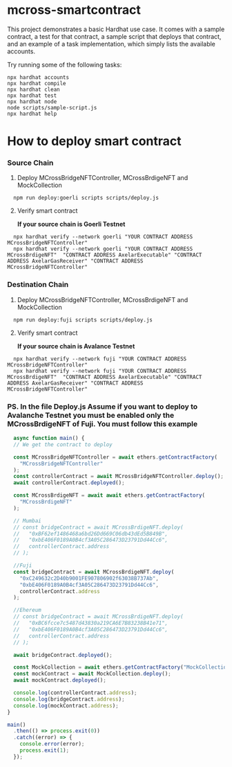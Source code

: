 # mcross-smartcontract

This project demonstrates a basic Hardhat use case. It comes with a sample contract, a test for that contract, a sample script that deploys that contract, and an example of a task implementation, which simply lists the available accounts.

Try running some of the following tasks:

```shell
npx hardhat accounts
npx hardhat compile
npx hardhat clean
npx hardhat test
npx hardhat node
node scripts/sample-script.js
npx hardhat help
```

# How to deploy smart contract
### Source Chain

1. Deploy MCrossBridgeNFTController, MCrossBrdigeNFT and MockCollection

```shell
  npm run deploy:goerli scripts scripts/deploy.js
```

2. Verify smart contract 

   **If your source chain is Goerli Testnet**

```shell
  npx hardhat verify --network goerli "YOUR CONTRACT ADDRESS MCrossBridgeNFTController"
  npx hardhat verify --network goerli "YOUR CONTRACT ADDRESS MCrossBrdigeNFT"  "CONTRACT ADDRESS AxelarExecutable" "CONTRACT ADDRESS AxelarGasReceiver" "CONTRACT ADDRESS MCrossBridgeNFTController"
```

### Destination Chain

1. Deploy MCrossBridgeNFTController, MCrossBrdigeNFT and MockCollection

```shell
  npm run deploy:fuji scripts scripts/deploy.js
```

2. Verify smart contract 

   **If your source chain is Avalance Testnet**

```shell
  npx hardhat verify --network fuji "YOUR CONTRACT ADDRESS MCrossBridgeNFTController"
  npx hardhat verify --network fuji "YOUR CONTRACT ADDRESS MCrossBrdigeNFT"  "CONTRACT ADDRESS AxelarExecutable" "CONTRACT ADDRESS AxelarGasReceiver" "CONTRACT ADDRESS MCrossBridgeNFTController"
```
### PS. In the file Deploy.js Assume if you want to deploy to Avalanche Testnet you must be enabled only the MCrossBrdigeNFT of Fuji. You must follow this example

```javaScript
  async function main() {
  // We get the contract to deploy

  const MCrossBridgeNFTController = await ethers.getContractFactory(
    "MCrossBridgeNFTController"
  );
  const controllerContract = await MCrossBridgeNFTController.deploy();
  await controllerContract.deployed();

  const MCrossBrdigeNFT = await await ethers.getContractFactory(
    "MCrossBrdigeNFT"
  );

  // Mumbai
  // const bridgeContract = await MCrossBrdigeNFT.deploy(
  //   "0xBF62ef1486468a6bd26Dd669C06db43dEd5B849B",
  //   "0xbE406F0189A0B4cf3A05C286473D23791Dd44Cc6",
  //   controllerContract.address
  // );

  //Fuji
  const bridgeContract = await MCrossBrdigeNFT.deploy(
    "0xC249632c2D40b9001FE907806902f63038B737Ab",
    "0xbE406F0189A0B4cf3A05C286473D23791Dd44Cc6",
    controllerContract.address
  );

  //Ehereum
  // const bridgeContract = await MCrossBrdigeNFT.deploy(
  //   "0xBC6fcce7c5487d43830a219CA6E7B83238B41e71",
  //   "0xbE406F0189A0B4cf3A05C286473D23791Dd44Cc6",
  //   controllerContract.address
  // );

  await bridgeContract.deployed();

  const MockCollection = await ethers.getContractFactory("MockCollection");
  const mockContract = await MockCollection.deploy();
  await mockContract.deployed();

  console.log(controllerContract.address);
  console.log(bridgeContract.address);
  console.log(mockContract.address);
}

main()
  .then(() => process.exit(0))
  .catch((error) => {
    console.error(error);
    process.exit(1);
  });
```

